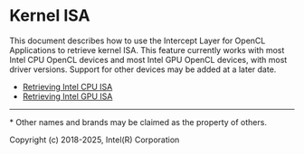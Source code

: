# Kernel ISA

This document describes how to use the Intercept Layer for OpenCL Applications to
retrieve kernel ISA.  This feature currently works with most Intel CPU OpenCL
devices and most Intel GPU OpenCL devices, with most driver versions.  Support
for other devices may be added at a later date.

* [Retrieving Intel CPU ISA](kernel_isa_cpu.md)
* [Retrieving Intel GPU ISA](kernel_isa_gpu.md)

---

\* Other names and brands may be claimed as the property of others.

Copyright (c) 2018-2025, Intel(R) Corporation
